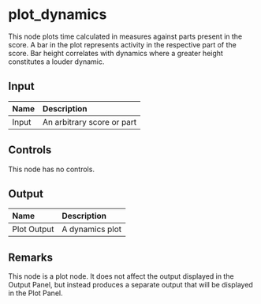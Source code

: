 # plot_dynamics

This node plots time calculated in measures against parts present in the score. A bar in the plot represents activity in the respective part of the score. Bar height correlates with dynamics where a greater height constitutes a louder dynamic.

## Input

| Name | Description |
|:---|:---|
| Input | An arbitrary score or part |

## Controls

This node has no controls.


## Output

| Name | Description |
|:---|:---|
| Plot Output | A dynamics plot |

## Remarks

This node is a plot node. It does not affect the output displayed in the <nuxt-link to="/docs/editor/output-panel">Output Panel</nuxt-link>, but instead produces a separate output that will be displayed in the <nuxt-link to="/docs/editor/plot-panel">Plot Panel</nuxt-link>.

